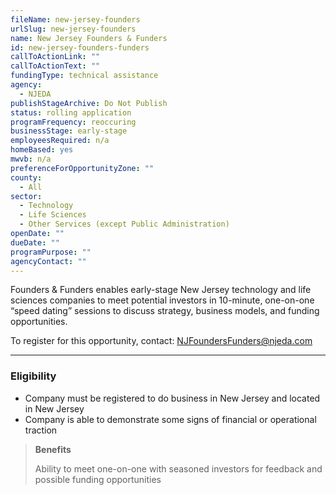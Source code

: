 ```yaml
---
fileName: new-jersey-founders
urlSlug: new-jersey-founders
name: New Jersey Founders & Funders
id: new-jersey-founders-funders
callToActionLink: ""
callToActionText: ""
fundingType: technical assistance
agency:
  - NJEDA
publishStageArchive: Do Not Publish
status: rolling application
programFrequency: reoccuring
businessStage: early-stage
employeesRequired: n/a
homeBased: yes
mwvb: n/a
preferenceForOpportunityZone: ""
county:
  - All
sector:
  - Technology
  - Life Sciences
  - Other Services (except Public Administration)
openDate: ""
dueDate: ""
programPurpose: ""
agencyContact: ""
---
```


Founders & Funders enables early-stage New Jersey technology and life sciences companies to meet potential investors in 10-minute, one-on-one “speed dating” sessions to discuss strategy, business models, and funding opportunities.

To register for this opportunity, contact: NJFoundersFunders@njeda.com

---

### Eligibility

- Company must be registered to do business in New Jersey and located in New Jersey
- Company is able to demonstrate some signs of financial or operational traction

> **Benefits**
>
> Ability to meet one-on-one with seasoned investors for feedback and possible funding opportunities
